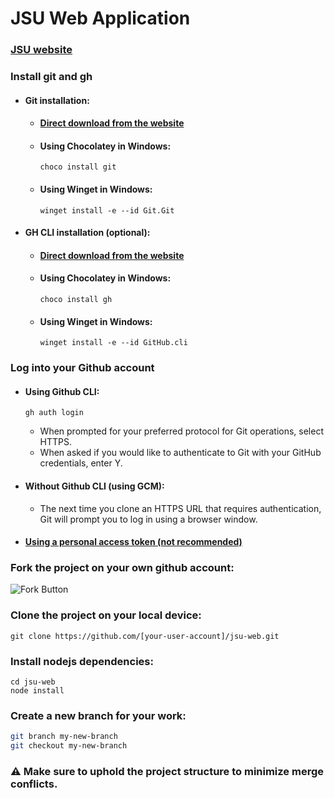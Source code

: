 # JSU Web Application
### [JSU website](https://jsu.ac.ir)

### Install git and gh
- #### Git installation:
    - #### [Direct download from the website](https://git-scm.com/downloads)
    - #### Using Chocolatey in Windows:
        ```
        choco install git
        ```
    - #### Using Winget in Windows:
        ```
        winget install -e --id Git.Git
        ```
- #### GH CLI installation (optional):

    - #### [Direct download from the website](https://cli.github.com/)

    - #### Using Chocolatey in Windows:
        ```
        choco install gh
        ```
    - #### Using Winget in Windows:
        ```
        winget install -e --id GitHub.cli
        ```

### Log into your Github account

- #### Using Github CLI:
    ```
    gh auth login
    ```
    - When prompted for your preferred protocol for Git operations, select HTTPS.
    - When asked if you would like to authenticate to Git with your GitHub credentials, enter Y.

- #### Without Github CLI (using GCM):
    - The next time you clone an HTTPS URL that requires authentication, Git will prompt you to log in using a browser window. 

- #### [Using a personal access token (not recommended)](https://docs.github.com/en/authentication/keeping-your-account-and-data-secure/managing-your-personal-access-tokens)

### Fork the project on your own github account:

![Fork Button](https://github.com/s-ras/jsu-web/blob/b998a1494a9efabf205a83eaf8165d59c5f97c99/assets/fork_button.png)

### Clone the project on your local device:
```
git clone https://github.com/[your-user-account]/jsu-web.git
```

### Install nodejs dependencies:
```
cd jsu-web
node install
```
### Create a new branch for your work:
```bash
git branch my-new-branch
git checkout my-new-branch
```
### ⚠️ Make sure to uphold the project structure to minimize merge conflicts.